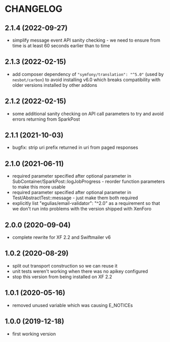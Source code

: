 CHANGELOG
=========

2.1.4 (2022-09-27)
------------------

* simplify message event API sanity checking - we need to ensure from time is at least 60 seconds earlier than to time

2.1.3 (2022-02-15)
------------------

* add composer dependency of `"symfony/translation": "^5.0"` (used by `nesbot/carbon`) to avoid 
  installing v6.0 which breaks compatibility with older versions installed by other addons 

2.1.2 (2022-02-15)
------------------

* some additional sanity checking on API call parameters to try and avoid errors returning from SparkPost

2.1.1 (2021-10-03)
------------------

* bugfix: strip uri prefix returned in uri from paged responses

2.1.0 (2021-06-11)
------------------

* required parameter specified after optional parameter in SubContainer/SparkPost::logJobProgress - reorder function 
  parameters to make this more usable
* required parameter specified after optional parameter in Test/AbstractTest::message - just make them both required
* explicitly list "egulias/email-validator": "^2.0" as a requirement so that we don't run into problems with the version
  shipped with XenForo

2.0.0 (2020-09-04)
------------------

* complete rewrite for XF 2.2 and Swiftmailer v6

1.0.2 (2020-08-29)
------------------

* split out transport construction so we can reuse it
* unit tests weren't working when there was no apikey configured
* stop this version from being installed on XF 2.2

1.0.1 (2020-05-16)
------------------

* removed unused variable which was causing E_NOTICEs

1.0.0 (2019-12-18)
------------------

* first working version
